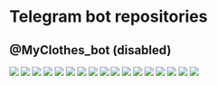 # Telegram bot repositories
## @MyClothes_bot (disabled)
![](https://github.com/Begelit/Telegram_bot_repositories/blob/zara/MyClothes_bot/images/1.jpeg)
![](https://github.com/Begelit/Telegram_bot_repositories/blob/zara/MyClothes_bot/images/2.jpeg)
![](https://github.com/Begelit/Telegram_bot_repositories/blob/zara/MyClothes_bot/images/3.jpeg)
![](https://github.com/Begelit/Telegram_bot_repositories/blob/zara/MyClothes_bot/images/4.jpeg)
![](https://github.com/Begelit/Telegram_bot_repositories/blob/zara/MyClothes_bot/images/5.jpeg)
![](https://github.com/Begelit/Telegram_bot_repositories/blob/zara/MyClothes_bot/images/6.jpeg)
![](https://github.com/Begelit/Telegram_bot_repositories/blob/zara/MyClothes_bot/images/7.jpeg)
![](https://github.com/Begelit/Telegram_bot_repositories/blob/zara/MyClothes_bot/images/8.jpeg)
![](https://github.com/Begelit/Telegram_bot_repositories/blob/zara/MyClothes_bot/images/9.jpeg)
![](https://github.com/Begelit/Telegram_bot_repositories/blob/zara/MyClothes_bot/images/10.jpeg)
![](https://github.com/Begelit/Telegram_bot_repositories/blob/zara/MyClothes_bot/images/11.jpeg)
![](https://github.com/Begelit/Telegram_bot_repositories/blob/zara/MyClothes_bot/images/12.jpeg)
![](https://github.com/Begelit/Telegram_bot_repositories/blob/zara/MyClothes_bot/images/13.jpeg)
![](https://github.com/Begelit/Telegram_bot_repositories/blob/zara/MyClothes_bot/images/14.jpeg)
![](https://github.com/Begelit/Telegram_bot_repositories/blob/zara/MyClothes_bot/images/15.jpeg)
![](https://github.com/Begelit/Telegram_bot_repositories/blob/zara/MyClothes_bot/images/16.jpeg)
![](https://github.com/Begelit/Telegram_bot_repositories/blob/zara/MyClothes_bot/images/17.jpeg)
